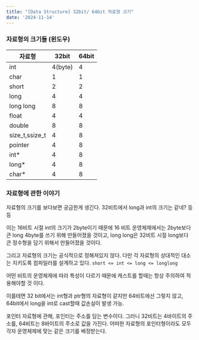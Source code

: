 ```yaml
---
title: "[Data Structure] 32bit/ 64bit 자료형 크기"
date: '2024-11-14'
---
```

### 자료형의 크기들 (윈도우)
| 자료형 | 32bit | 64bit |
|--------|-------|-------|
| int    | 4(byte)| 4     |
| char	 | 1	|	1 |	
| short  | 2     | 2     |
| long   | 4     | 4     | (리눅스는 8byte : 64bit)
| long long | 8  | 8     |
| float | 4  | 4     |
| double | 8  | 8     |
|size_t,ssize_t| 4		| 8	|
|pointer| 4		| 8		|
|int*| 4		| 8		|
|long*| 4		| 8		|
|char*| 4		| 8		|

### 자료형에 관한 이야기
자료형의 크기를 보다보면 궁금한게 생긴다.
32비트에서 long과 int의 크기는 같네? 등등

이는 16비트 시절 int의 크기가 2byte이기 때문에
16 비트 운영체제에서는 2byte보다 큰 long 4byte를 쓰기 위해 만들어졌을 것이고,
long long은 32비트 시절 long보다 큰 정수형을 담기 위해서 만들어졌을 것이다.

그리고 자료형의 크기는 공식적으로 정해져있지 않다. 다만 각 자료형의 상대적인 대소는 지키도록 컴파일러를 설계하고 있다. 
`short <= int <= long <= longlong`

어떤 비트의 운영체제에 따라 특성이 다르기 때문에 캐스트를 할때는 항상 주의하여 적용해야할 것 이다.

이를테면 32 bit에서는 int형과 ptr형의 자료형이 같지만 64비트에선 그렇지 않고, 64bit에서 long을 int로 cast할때 값손실이 발생 가능.

포인터 자료형에 관해, 포인터는 주소를 담는 변수이다. 그러니 32비트는 4바이트의 주소를, 64비트는 8바이트의 주소로 값을 가진다. 어떠한 자료형의 포인터형이라도 모두 각자 운영체제에 맞는 같은 크기를 배정받는다.
